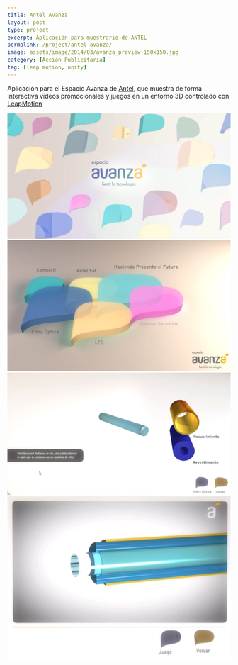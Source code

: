 ```yaml
---
title: Antel Avanza
layout: post
type: project
excerpt: Aplicación para muestrario de ANTEL
permalink: /project/antel-avanza/
image: assets/image/2014/03/avanza_preview-150x150.jpg
category: [Acción Publicitaria]
tag: [leap motion, unity]
---
```

Aplicación para el Espacio Avanza de [Antel](https://www.antel.com.uy/‎), que muestra de forma interactiva videos promocionales y juegos en un entorno 3D controlado con [LeapMotion](https://www.leapmotion.com/)

![Captura de pantalla de la app](/assets/images/2014/03/avanza4.jpg)
![Captura de pantalla de la app](/assets/images/2014/03/avanza.jpg)
![Captura de pantalla de la app](/assets/images/2014/03/avanza3.jpg)
![Captura de pantalla de la app](/assets/images/2014/03/avanza2.jpg)
